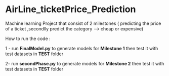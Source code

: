 # AirLine_ticketPrice_Prediction
Machine learning Project that consist of 2 milestones  ( predicting the price of a ticket ,secondlly predict the category --> cheap or expensive)



How to run the code : 

1 - run **FinalModel.py**  to generate models for **Milestone 1** then test it with test datasets in **TEST** folder 


2- run **secondPhase.py** to generate models for **Milestone 2**    then test it with test datasets in **TEST** folder 
